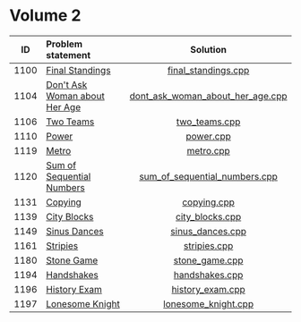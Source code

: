 # Volume 2

|  ID  |         Problem statement         |               Solution               |
|:----:|:----------------------------------|:------------------------------------:|
| 1100 | [Final Standings][]               | [final_standings.cpp][]              |
| 1104 | [Don't Ask Woman about Her Age][] | [dont_ask_woman_about_her_age.cpp][] |
| 1106 | [Two Teams][]                     | [two_teams.cpp][]                    |
| 1110 | [Power][]                         | [power.cpp][]                        |
| 1119 | [Metro][]                         | [metro.cpp][]                        |
| 1120 | [Sum of Sequential Numbers][]     | [sum_of_sequential_numbers.cpp][]    |
| 1131 | [Copying][]                       | [copying.cpp][]                      |
| 1139 | [City Blocks][]                   | [city_blocks.cpp][]                  |
| 1149 | [Sinus Dances][]                  | [sinus_dances.cpp][]                 |
| 1161 | [Stripies][]                      | [stripies.cpp][]                     |
| 1180 | [Stone Game][]                    | [stone_game.cpp][]                   |
| 1194 | [Handshakes][]                    | [handshakes.cpp][]                   |
| 1196 | [History Exam][]                  | [history_exam.cpp][]                 |
| 1197 | [Lonesome Knight][]               | [lonesome_knight.cpp][]              |

[Final Standings]:               http://acm.timus.ru/problem.aspx?space=1&num=1100
[Don't Ask Woman about Her Age]: http://acm.timus.ru/problem.aspx?space=1&num=1104
[Two Teams]:                     http://acm.timus.ru/problem.aspx?space=1&num=1106
[Power]:                         http://acm.timus.ru/problem.aspx?space=1&num=1110
[Metro]:                         http://acm.timus.ru/problem.aspx?space=1&num=1119
[Sum of Sequential Numbers]:     http://acm.timus.ru/problem.aspx?space=1&num=1120
[Copying]:                       http://acm.timus.ru/problem.aspx?space=1&num=1131
[City Blocks]:                   http://acm.timus.ru/problem.aspx?space=1&num=1139
[Sinus Dances]:                  http://acm.timus.ru/problem.aspx?space=1&num=1149
[Stripies]:                      http://acm.timus.ru/problem.aspx?space=1&num=1161
[Stone Game]:                    http://acm.timus.ru/problem.aspx?space=1&num=1180
[Handshakes]:                    http://acm.timus.ru/problem.aspx?space=1&num=1194
[History Exam]:                  http://acm.timus.ru/problem.aspx?space=1&num=1196
[Lonesome Knight]:               http://acm.timus.ru/problem.aspx?space=1&num=1197

[final_standings.cpp]:              final_standings.cpp
[dont_ask_woman_about_her_age.cpp]: dont_ask_woman_about_her_age.cpp
[two_teams.cpp]:                    two_teams.cpp
[power.cpp]:                        power.cpp
[metro.cpp]:                        metro.cpp
[sum_of_sequential_numbers.cpp]:    sum_of_sequential_numbers.cpp
[copying.cpp]:                      copying.cpp
[city_blocks.cpp]:                  city_blocks.cpp
[sinus_dances.cpp]:                 sinus_dances.cpp
[stripies.cpp]:                     stripies.cpp
[stone_game.cpp]:                   stone_game.cpp
[handshakes.cpp]:                   handshakes.cpp
[history_exam.cpp]:                 history_exam.cpp
[lonesome_knight.cpp]:              lonesome_knight.cpp
